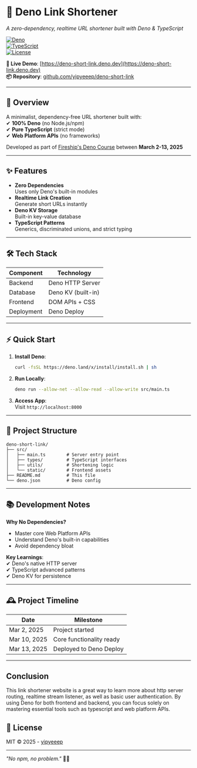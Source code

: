 # 🦕 Deno Link Shortener  

*A zero-dependency, realtime URL shortener built with Deno & TypeScript*  

[![Deno](https://img.shields.io/badge/Deno-464647?style=for-the-badge&logo=deno&logoColor=white)](https://deno.land)  
[![TypeScript](https://img.shields.io/badge/TypeScript-3178C6?style=for-the-badge&logo=typescript&logoColor=white)](https://www.typescriptlang.org)  
[![License](https://img.shields.io/badge/License-MIT-blue?style=for-the-badge)](LICENSE)  

**🚀 Live Demo**: [https://deno-short-link.deno.dev](https://deno-short-link.deno.dev)  
**📦 Repository**: [github.com/yipyeeep/deno-short-link](https://github.com/yipyeeep/deno-short-link)  

---

## 📌 Overview  

A minimalist, dependency-free URL shortener built with:  
✔ **100% Deno** (no Node.js/npm)  
✔ **Pure TypeScript** (strict mode)  
✔ **Web Platform APIs** (no frameworks)  

Developed as part of [Fireship's Deno Course](https://fireship.io/courses/deno/) between **March 2-13, 2025**  

---

## ✨ Features  

- **Zero Dependencies**  
  Uses only Deno's built-in modules  
- **Realtime Link Creation**  
  Generate short URLs instantly  
- **Deno KV Storage**  
  Built-in key-value database  
- **TypeScript Patterns**  
  Generics, discriminated unions, and strict typing  

---

## 🛠️ Tech Stack  

| Component       | Technology              |
|----------------|-------------------------|
| Backend        | Deno HTTP Server        |
| Database       | Deno KV (built-in)      |
| Frontend       | DOM APIs + CSS          |
| Deployment     | Deno Deploy             |

---

## ⚡ Quick Start  

1. **Install Deno**:  
   ```sh
   curl -fsSL https://deno.land/x/install/install.sh | sh
   ```

2. **Run Locally**:  
   ```sh
   deno run --allow-net --allow-read --allow-write src/main.ts
   ```

3. **Access App**:  
   Visit `http://localhost:8000`  

---

## 📂 Project Structure  

```
deno-short-link/
├── src/
│   ├── main.ts        # Server entry point
│   ├── types/         # TypeScript interfaces
│   ├── utils/         # Shortening logic
│   └── static/        # Frontend assets
├── README.md          # This file
└── deno.json          # Deno config
```

---

## 📚 Development Notes  

**Why No Dependencies?**  
- Master core Web Platform APIs  
- Understand Deno's built-in capabilities  
- Avoid dependency bloat  

**Key Learnings**:  
✔ Deno's native HTTP server  
✔ TypeScript advanced patterns  
✔ Deno KV for persistence  

---

## 🕰️ Project Timeline  

| Date        | Milestone                |
|-------------|--------------------------|
| Mar 2, 2025 | Project started          |
| Mar 10, 2025| Core functionality ready |
| Mar 13, 2025| Deployed to Deno Deploy  |

---

## Conclusion

This link shortener website is a great way to learn more about http server 
routing, realtime stream listener, as well as basic user authentication.
By using Deno for both frontend and backend, you can focus solely on 
mastering essential tools such as typescript and web platform APIs.

## 📜 License  

MIT © 2025 - [yipyeeep](https://github.com/yipyeeep)  

---

*"No npm, no problem."* 🦕💨
